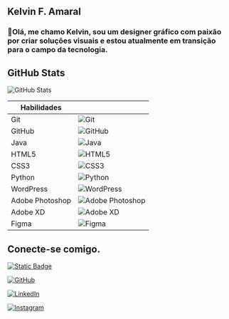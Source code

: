 ## Kelvin F. Amaral

### 🤙Olá, me chamo Kelvin, sou um designer gráfico com paixão por criar soluções visuais e estou atualmente em transição para o campo da tecnologia. 

## GitHub Stats

![GitHub Stats](https://github-readme-stats.vercel.app/api?username=kelvinamaral&theme=transparent&bg_color=000&border_color=30A3DC&show_icons=true&icon_color=30A3DC&title_color=E94D5F&text_color=FFF)

| Habilidades        |                                                                                                            |
|-------------------|----------------------------------------------------------------------------------------------------------------|
| Git               | ![Git](https://img.shields.io/badge/git-%23F05033.svg?style=for-the-badge&logo=git&logoColor=white)               |
| GitHub            | ![GitHub](https://img.shields.io/badge/github-%23121011.svg?style=for-the-badge&logo=github&logoColor=white)     |
| Java              | ![Java](https://img.shields.io/badge/Java-000?style=for-the-badge&logo=java)                                   |
| HTML5             | ![HTML5](https://img.shields.io/badge/HTML5-000?style=for-the-badge&logo=html5)                               |
| CSS3              | ![CSS3](https://img.shields.io/badge/CSS3-000?style=for-the-badge&logo=css3&logoColor=264CE4)                  |
| Python            | ![Python](https://img.shields.io/badge/Python-000?style=for-the-badge&logo=python)                             |
| WordPress         | ![WordPress](https://img.shields.io/badge/WordPress-%23117AC9.svg?style=for-the-badge&logo=WordPress&logoColor=white) |
| Adobe Photoshop   | ![Adobe Photoshop](https://img.shields.io/badge/adobe%20photoshop-%2331A8FF.svg?style=for-the-badge&logo=adobe%20photoshop&logoColor=white) |
| Adobe XD          | ![Adobe XD](https://img.shields.io/badge/Adobe%20XD-470137?style=for-the-badge&logo=Adobe%20XD&logoColor=#FF61F6) |
| Figma             | ![Figma](https://img.shields.io/badge/figma-%23F24E1E.svg?style=for-the-badge&logo=figma&logoColor=white)       |

## Conecte-se comigo.

[![Static Badge](https://img.shields.io/badge/Digital_Innovation_One-badge?color=black)](https://web.dio.me/users/kelvinfamaral)

[![GitHub](https://img.shields.io/badge/GitHub-000?style=for-the-badge&logo=GitHub&logoColor=white)](https://github.com/kelvinamaral)

[![LinkedIn](https://img.shields.io/badge/LinkedIn-000?style=for-the-badge&logo=linkedin&logoColor=0E76A8)](https://www.linkedin.com/in/kelvinfamaral/)

[![Instagram](https://img.shields.io/badge/Instagram-000?style=for-the-badge&logo=instagram)](https://www.instagram.com/kelvinfamaral/)



